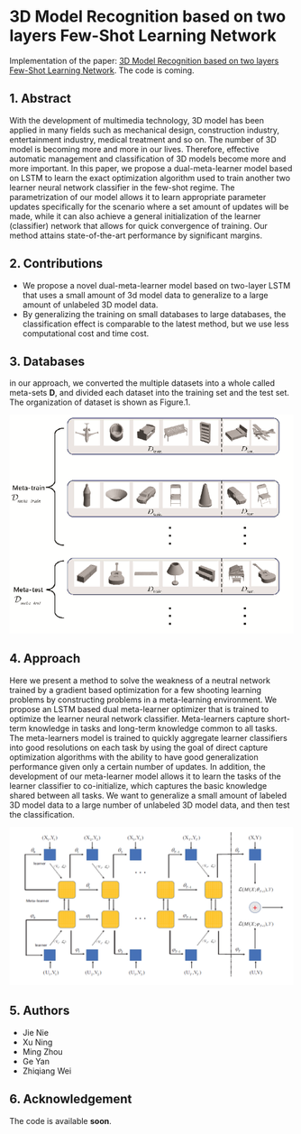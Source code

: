 # 3D Model Recognition based on two layers Few-Shot Learning Network

Implementation of the paper:  <a href="/pdf/draft.pdf">3D Model Recognition based on two layers Few-Shot Learning Network</a>. The code is coming.

## 1. Abstract
With the development of multimedia technology, 3D model has been applied in many fields such as mechanical design, construction industry, entertainment industry, medical treatment and so on. The number of 3D model is becoming more and more in our lives. Therefore, effective automatic management and classification of 3D models become more and more important. In this paper, we propose a dual-meta-learner model based on LSTM to learn the exact optimization algorithm used to train another two learner neural network classifier in the few-shot regime. The parametrization of our model allows it to learn appropriate parameter updates specifically for the scenario where a set amount of updates will be made, while it can also achieve a general initialization of the learner (classifier) network that allows for quick convergence of training. Our method attains state-of-the-art performance by significant margins.

## 2. Contributions
- We propose a novel dual-meta-learner model based on two-layer LSTM that uses a small amount of 3d model data to generalize to a large amount of unlabeled 3D model data.
- By generalizing the training on small databases to large databases, the classification effect is comparable to the latest method, but we use less computational cost and time cost.

## 3. Databases

in our approach, we converted the multiple datasets into a whole called meta-sets **D**, and divided each dataset into the training set and the test set. The organization of dataset is shown as Figure.1.

![](/pic/figure1.png)

## 4. Approach
Here we present a method to solve the weakness of a neutral network trained by a gradient based optimization for a few shooting learning problems by constructing problems in a meta-learning environment. We propose an LSTM based dual meta-learner optimizer that is trained to optimize the learner neural network classifier. Meta-learners capture short-term knowledge in tasks and long-term knowledge common to all tasks. The meta-learners model is trained to quickly aggregate learner classifiers into good resolutions on each task by using the goal of direct capture optimization algorithms with the ability to have good generalization performance given only a certain number of updates. In addition, the development of our meta-learner model allows it to learn the tasks of the learner classifier to co-initialize, which captures the basic knowledge shared between all tasks. We want to generalize a small amount of labeled 3D model data to a large number of unlabeled 3D model data, and then test the classification.

![](/pic/figure2.png)

## 5. Authors
- Jie Nie
- Xu Ning 
- Ming Zhou
- Ge Yan
- Zhiqiang Wei

## 6. Acknowledgement
The code is available **soon**.

